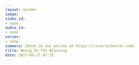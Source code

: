 ```yaml
---
layout: sermon
image: 
video_id:
- none
audio_id:
- none
verses:
- none
summary: Check us out online at https://riverrochester.com!
title: Being In The Blessing
date: 2017-05-17 07:15
---
```


